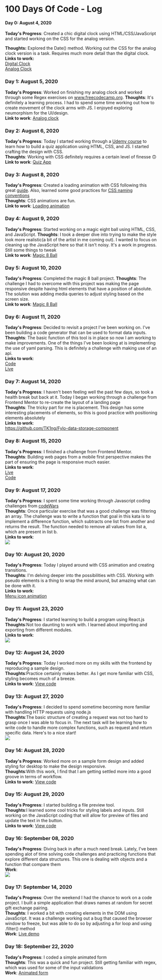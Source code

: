 # 100 Days Of Code - Log

#### Day 0: August 4, 2020
**Today's Progress**: Created a chic digital clock using HTML/CSS/JavaScript and started working on the CSS for the analog version.

**Thoughts:** Explored the Date() method. Working out the CSS for the analog clock version is a task. Requires much more detail than the digital clock. 
<br>**Links to work:** <br> [Digital Clock](https://codepen.io/gemking1/pen/GRoVYer) <br> [Analog Clock](https://codepen.io/gemking1/pen/BaKaQja)

### Day 1: August 5, 2020
**Today's Progress**: Worked on finishing my analog clock and worked through some Regex exercises on www.freecodecamp.org.
**Thoughts**: It's definitely a learning process. I had to spend some time working out how to create movement of the clock arms with JS. I enjoyed exploring neumorphism for the UI/design.<br>
**Link to work**: [Analog clock](https://codepen.io/gemking1/pen/BaKaQja)

### Day 2: August 6, 2020
**Today's Progress**: Today I started working through a [Udemy course](https://www.udemy.com/course/build-a-quiz-app-with-html-css-and-javascript/) to learn how to build a quiz application using HTML, CSS, and JS. I started crafting the design with CSS. <br>
**Thoughts**: Working with CSS definitely requires a certain level of finesse 🙃<br>
**Link to work**: [Quiz App](https://github.com/TK1ng/quiz-app)

### Day 3: August 8, 2020
**Today's Progress**: Created a loading animation with CSS following this great [guide](https://www.freecodecamp.org/news/how-to-build-a-delightful-loading-screen-in-5-minutes-847991da509f/). Also, learned some good practices for [CSS naming conventions](https://www.freecodecamp.org/news/css-naming-conventions-that-will-save-you-hours-of-debugging-35cea737d849/)<br>
**Thoughts**: CSS animations are fun.<br>
**Link to work**: [Loading animation](https://codepen.io/gemking1/full/QWNbwNB)

### Day 4: August 9, 2020
**Today's Progress**: Started working on a magic eight ball using HTML, CSS, and JavaScript.
**Thoughts**: I took a deeper dive into trying to make the style look more realistic(a bit of the artist in me coming out). I wanted to focus on cleaning up the JavaScript here so that it isn't noisy. It's a work in progress. Still some things to tweak<br>
**Link to work**: [Magic 8 Ball](https://codepen.io/gemking1/pen/GRZJqJK)

### Day 5: August 10, 2020
**Today's Progress**: Completed the magic 8 ball project.
**Thoughts**: The challenge I had to overcome with this project was making the page responsive despite having html elements that have a position of absolute. The solution was adding media queries to adjust styling based on the screen size.<br>
**Link to work**: [Magic 8 Ball](https://codepen.io/gemking1/pen/GRZJqJK)


### Day 6: August 11, 2020
**Today's Progress**: Decided to revisit a project I've been working on. I've been building a code generator that can be used to format data inputs.<br>
**Thoughts**: The basic function of this tool is in place so now I am working to make improvements. One of the things I've been looking at is implementing the use of yaml parsing. This is definitely a challenge with making use of an api.<br>
**Links to work**: <br>[Code](https://github.com/TK1ng/limit-search-criteria-code-gen)<br> [Live](https://www.kingcodes.dev/limit-search-criteria-code-gen/)


### Day 7: August 14, 2020
**Today's Progress**: I haven't been feeling well the past few days, so took a health break but back at it. Today I began working through a challenge from Frontend Mentor to re-create the layout of a landing page<br>
**Thoughts**: The tricky part for me is placement. This design has some interesting placements of elements, so this is good practice with positioning elements absolutely<br>
**Links to work**: <br>
https://github.com/TK1ng/Fylo-data-storage-component

### Day 8: August 15, 2020
**Today's Progress**: I finished a challenge from Frontend Mentor.<br>
**Thoughts**: Building web pages from a mobile first perspective makes the part of ensuring the page is responsive much easier.<br>
**Links to work**:<br>
[Live](http://www.kingcodes.dev/Fylo-data-storage-component/)<br>
[Code](https://github.com/TK1ng/Fylo-data-storage-component)

### Day 9: August 17, 2020
**Today's Progress**: I spent some time working through Javascript coding challenges from [codeWars](https://www.codewars.com)<br>
**Thoughts**: Once particular exercise that was a good challenge was filtering an array. The challenge was to write a function that  goal in this kata is to implement a difference function, which subtracts one list from another and returns the result. The function needed to remove all values from list a, which are present in list b. <br>
**Links to work**:<br><img src="array_diff_code.png"/>

### Day 10: August 20, 2020
**Today's Progress**: Today I played around with CSS animation and creating transitions.<br>
**Thoughts**: I'm delving deeper into the possibilities with CSS. Working with pseudo elements is a thing to wrap the mind around, but amazing what can be done with it. <br>
**Links to work**:<br>[Menu icon animation](https://codepen.io/gemking1/pen/WNwoRaL)

### Day 11: August 23, 2020
**Today's Progress**: I started learning to build a program using React.js<br>
**Thoughts**:Not too daunting to work with. I learned about importing and exporting from different modules.<br>
**Links to work**:<br><img src="counter_react_app.png"/>

### Day 12: August 24, 2020
**Today's Progress**: Today I worked more on my skills with the frontend by reproducing a sample design.<br>
**Thoughts**:Practice certainly makes better. As I get more familiar with CSS, styling becomes much of a breeze.<br>
**Links to work**: <a href="https://github.com/TK1ng/intro-component-signup-form">View code</a>

### Day 13: August 27, 2020
**Today's Progress**: I decided to spend sometime becoming more familiar with handling HTTP requests using node.js<br>
**Thoughts**:The basic structure of creating a request was not too hard to grasp once I was able to focus in. The next task will be learning how to write code to handle more complex functions, such as request and return specific data. Here's to a nice start!<br>
<img src="/HTTP-requests.png"/>

### Day 14: August 28, 2020
**Today's Progress**: Worked more on a sample form design and added styling for desktop to make the design responsive.<br>
**Thoughts**:With this work, I find that I am getting settled more into a good groove in terms of workflow.<br>
**Links to work**: <a href="https://github.com/TK1ng/intro-component-signup-form">View code</a>

### Day 15: August 29, 2020
**Today's Progress**: I started building a file preview tool.<br>
**Thoughts**:I learned some cool tricks for styling labels and inputs. Still working on the JavaScript coding that will allow for preview of files and update the text in the button.<br>
**Links to work**: <a href="https://codepen.io/gemking1/pen/WNwOyRm?editors=1111">View code</a>

### Day 16: September 08, 2020
**Today's Progress**: Diving back in after a much need break. Lately, I've been spending alot of time solving code challenges and practicing functions that explore different data structures. This one is dealing with objects and a function that compare them<br>
**Work**: <br>
<img src="/deepEqual.png"/>

### Day 17: September 14, 2020
**Today's Progress**: Over the weekend I had the chance to work on a code project. I built a simple application that draws names at random for secret gift exchange pairing.<br>
**Thoughts**: I worked a bit with creating elements in the DOM using JavaScript. It was a challenge working out a bug that caused the browser window to freeze, but was able to do so by adjusting a for loop and using .filter() method<br>
**Work**: <a href="http://secret-exchange.surge.sh/">Live demo</a>

### Day 18: September 22, 2020
**Today's Progress**: I coded a simple animated form<br>
**Thoughts**: This was a quick and fun project. Still getting familiar with regex, which was used for some of the input validations<br>
**Work**: <a href="https://codepen.io/gemking1/pen/jOqQrVj">Animated form</a>

<!-- 
1. [Find the Longest Word in a String](https://www.freecodecamp.com/challenges/find-the-longest-word-in-a-string)
2. [Title Case a Sentence](https://www.freecodecamp.com/challenges/title-case-a-sentence) -->
